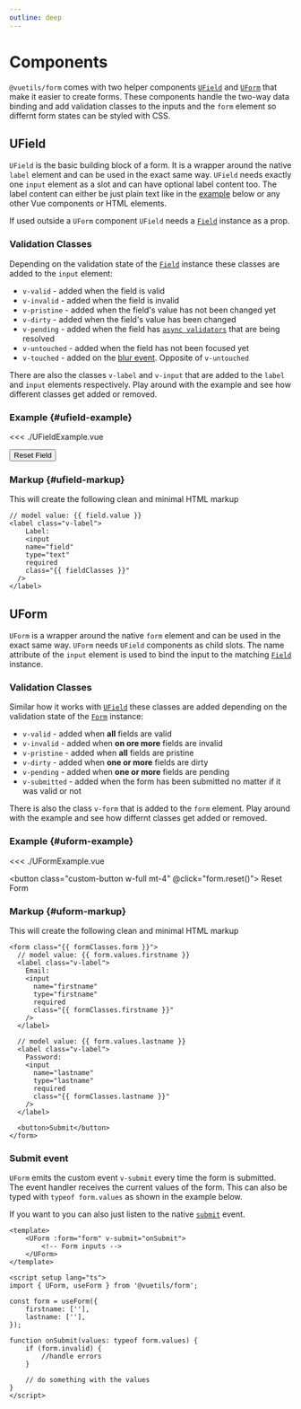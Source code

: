 ```yaml
---
outline: deep
---
```


# Components

`@vuetils/form` comes with two helper components [`UField`](#ufield) and [`UForm`](#uform) that make it easier to create forms. These components handle the two-way data binding and add validation classes to the inputs and the `form` element so differnt form states can be styled with CSS.

## UField

`UField` is the basic building block of a form. It is a wrapper around the native `label` element and can be used in the exact same way. `UField` needs exactly one `input` element as a slot and can have optional label content too. The label content can either be just plain text like in the [example](#ufield-example) below or any other Vue components or HTML elements.

If used outside a `UForm` component `UField` needs a [`Field`](../api#field) instance as a prop.

### Validation Classes

Depending on the validation state of the [`Field`](../api#field) instance these classes are added to the `input` element:

- `v-valid` - added when the field is valid
- `v-invalid` - added when the field is invalid
- `v-pristine` - added when the field's value has not been changed yet
- `v-dirty` - added when the field's value has been changed
- `v-pending` - added when the field has [`async validators`](./validators#async-validators) that are being resolved
- `v-untouched` - added when the field has not been focused yet
- `v-touched` - added on the [blur event](https://developer.mozilla.org/en-US/docs/Web/API/Element/blur_event). Opposite of `v-untouched`

There are also the classes `v-label` and `v-input` that are added to the `label` and `input` elements respectively. Play around with the example and see how different classes get added or removed.

### Example {#ufield-example}

<<< ./UFieldExample.vue

<script setup>
import UFieldExample from './UFieldExample.vue'
import UFormExample from './UFormExample.vue'
import { UField, useField, getClassnames, required, useForm } from '@vuetils/form';
import {computed} from "vue"

const field = useField('', { validators: [required] });
const form = useForm({
	firstname: ['', [required]],
	lastname: ['', [required]],
});

function getClasses(fieldOrForm) {
  	return getClassnames(fieldOrForm)
		.filter((c) => Object.values(c)[0])
		.map((c) => Object.keys(c)[0])
		.join(' ') 
}

const fieldClasses = computed(() => getClasses(field))
const formClasses = computed(() => {
  return {
    form: getClasses(form),
    firstname: getClasses(form.fields.firstname),
    lastname: getClasses(form.fields.lastname),
  }
})

</script>

<div class="flex gap-4 items-end">
  <UFieldExample class="w-full" :field="field" />
  <button class="custom-button min-w-max h-min" @click="field.reset()">
    Reset Field
  </button>
</div>

### Markup {#ufield-markup}

This will create the following clean and minimal HTML markup

```html-vue
// model value: {{ field.value }}
<label class="v-label">
	Label:
	<input
    name="field"
    type="text"
    required
    class="{{ fieldClasses }}"
  />
</label>
```

## UForm

`UForm` is a wrapper around the native `form` element and can be used in the exact same way. `UForm` needs `UField` components as child slots. The name attribute of the `input` element is used to bind the input to the matching [`Field`](../api#field) instance.

### Validation Classes

Similar how it works with [`UField`](#ufield) these classes are added depending on the validation state of the [`Form`](../api#form) instance:

- `v-valid` - added when **all** fields are valid
- `v-invalid` - added when **on ore more** fields are invalid
- `v-pristine` - added when **all** fields are pristine
- `v-dirty` - added when **one or more** fields are dirty
- `v-pending` - added when **one or more** fields are pending
- `v-submitted` - added when the form has been submitted no matter if it was valid or not

There is also the class `v-form` that is added to the `form` element. Play around with the example and see how differnt classes get added or removed.

### Example {#uform-example}

<<< ./UFormExample.vue

<style>
  .v-form-override button {
	  grid-column: span 2 / span 2;
  }
</style>

<UFormExample :form="form" class="v-form-override grid! grid-cols-2"/>

<button class="custom-button w-full mt-4" @click="form.reset()">
Reset Form
</button>

### Markup {#uform-markup}

This will create the following clean and minimal HTML markup

```html-vue
<form class="{{ formClasses.form }}">
  // model value: {{ form.values.firstname }}
  <label class="v-label">
    Email:
    <input
      name="firstname"
      type="firstname"
      required
      class="{{ formClasses.firstname }}"
    />
  </label>

  // model value: {{ form.values.lastname }}
  <label class="v-label">
    Password:
    <input
      name="lastname"
      type="lastname"
      required
      class="{{ formClasses.lastname }}"
    />
  </label>

  <button>Submit</button>
</form>
```

### Submit event

`UForm` emits the custom event `v-submit` every time the form is submitted. The event handler receives the current values of the form. This can also be typed with `typeof form.values` as shown in the example below.

If you want to you can also just listen to the native [`submit`](https://developer.mozilla.org/en-US/docs/Web/API/HTMLFormElement/submit_event) event.

```vue
<template>
	<UForm :form="form" v-submit="onSubmit">
		<!-- Form inputs -->
	</UForm>
</template>

<script setup lang="ts">
import { UForm, useForm } from '@vuetils/form';

const form = useForm({
	firstname: [''],
	lastname: [''],
});

function onSubmit(values: typeof form.values) {
	if (form.invalid) {
		//handle errors
	}

	// do something with the values
}
</script>
```
